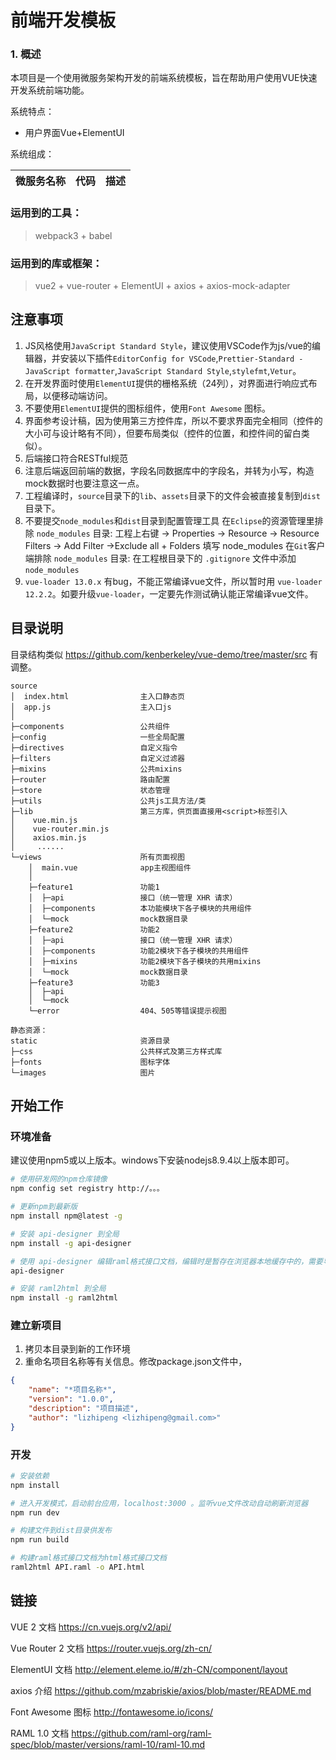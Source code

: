 # 前端开发模板

### 1. 概述
本项目是一个使用微服务架构开发的前端系统模板，旨在帮助用户使用VUE快速开发系统前端功能。

系统特点：
- 用户界面Vue+ElementUI



系统组成：

|微服务名称  |代码         |描述                                |
|------------|-------------|------------------------------------|



### 运用到的工具：
> webpack3 + babel

### 运用到的库或框架：
> vue2 + vue-router + ElementUI + axios + axios-mock-adapter

## 注意事项
1. JS风格使用`JavaScript Standard Style`，建议使用VSCode作为js/vue的编辑器，并安装以下插件`EditorConfig for VSCode`,`Prettier-Standard - JavaScript formatter`,`JavaScript Standard Style`,`stylefmt`,`Vetur`。
1. 在开发界面时使用`ElementUI`提供的栅格系统（24列），对界面进行响应式布局，以便移动端访问。
1. 不要使用`ElementUI`提供的图标组件，使用`Font Awesome` 图标。
1. 界面参考设计稿，因为使用第三方控件库，所以不要求界面完全相同（控件的大小可与设计略有不同），但要布局类似（控件的位置，和控件间的留白类似）。
1. 后端接口符合RESTful规范
1. 注意后端返回前端的数据，字段名同数据库中的字段名，并转为小写，构造mock数据时也要注意这一点。
1. 工程编译时，`source`目录下的`lib`、`assets`目录下的文件会被直接复制到`dist`目录下。
1. 不要提交`node_modules`和`dist`目录到配置管理工具
在`Eclipse`的资源管理里排除 `node_modules` 目录:
工程上右键 -> Properties -> Resource -> Resource Filters -> Add Filter ->Exclude all + Folders 填写 node_modules
在`Git`客户端排除 `node_modules` 目录:
在工程根目录下的 `.gitignore` 文件中添加 `node_modules`
1. `vue-loader 13.0.x` 有bug，不能正常编译vue文件，所以暂时用 `vue-loader 12.2.2`。如要升级`vue-loader`，一定要先作测试确认能正常编译vue文件。


## 目录说明
目录结构类似 https://github.com/kenberkeley/vue-demo/tree/master/src 有调整。

```
source
│  index.html                主入口静态页
│  app.js                    主入口js
│
├─components                 公共组件
├─config                     一些全局配置
├─directives                 自定义指令
├─filters                    自定义过滤器
├─mixins                     公共mixins
├─router                     路由配置
├─store                      状态管理
├─utils                      公共js工具方法/类
├─lib                        第三方库，供页面直接用<script>标签引入
│    vue.min.js
│    vue-router.min.js
│    axios.min.js
│     ......
└─views                      所有页面视图
    │  main.vue              app主视图组件
    │
    ├─feature1               功能1
    │  ├─api                 接口（统一管理 XHR 请求）
    │  ├─components          本功能模块下各子模块的共用组件
    │  └─mock                mock数据目录
    ├─feature2               功能2
    │  ├─api                 接口（统一管理 XHR 请求）
    │  ├─components          功能2模块下各子模块的共用组件
    │  ├─mixins              功能2模块下各子模块的共用mixins
    │  └─mock                mock数据目录
    ├─feature3               功能3
    │  ├─api
    │  └─mock
    └─error                  404、505等错误提示视图

静态资源：
static                       资源目录
├─css                        公共样式及第三方样式库
├─fonts                      图标字体
└─images                     图片
```

## 开始工作

### 环境准备
建议使用npm5或以上版本。windows下安装nodejs8.9.4以上版本即可。

```bash
# 使用研发网的npm仓库镜像
npm config set registry http://。。。

# 更新npm到最新版
npm install npm@latest -g

# 安装 api-designer 到全局
npm install -g api-designer

# 使用 api-designer 编辑raml格式接口文档，编辑时是暂存在浏览器本地缓存中的，需要导出或复制到工程根目录下API.raml文件
api-designer

# 安装 raml2html 到全局
npm install -g raml2html

```

### 建立新项目
1. 拷贝本目录到新的工作环境
2. 重命名项目名称等有关信息。修改package.json文件中，

```json
{
	"name": "*项目名称*",
	"version": "1.0.0",
	"description": "项目描述",
	"author": "lizhipeng <lizhipeng@gmail.com>"
}
```

### 开发
```bash
# 安装依赖
npm install

# 进入开发模式，启动前台应用，localhost:3000 。监听vue文件改动自动刷新浏览器
npm run dev

# 构建文件到dist目录供发布
npm run build

# 构建raml格式接口文档为html格式接口文档
raml2html API.raml -o API.html
```

## 链接
VUE 2 文档
https://cn.vuejs.org/v2/api/

Vue Router 2 文档
https://router.vuejs.org/zh-cn/

ElementUI 文档
http://element.eleme.io/#/zh-CN/component/layout

axios 介绍
https://github.com/mzabriskie/axios/blob/master/README.md

Font Awesome 图标
http://fontawesome.io/icons/

RAML 1.0 文档
https://github.com/raml-org/raml-spec/blob/master/versions/raml-10/raml-10.md
